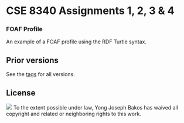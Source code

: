 # CSE 8340 Assignments 1, 2, 3 & 4

### FOAF Profile
An example of a FOAF profile using the RDF Turtle syntax.

## Prior versions
See the [tags](https://github.com/ybakos/cse8340-foaf/tags) for all versions.

## License

<img src="https://licensebuttons.net/p/zero/1.0/88x31.png" />
To the extent possible under law, Yong Joseph Bakos has waived all copyright and related or neighboring rights to this work.
